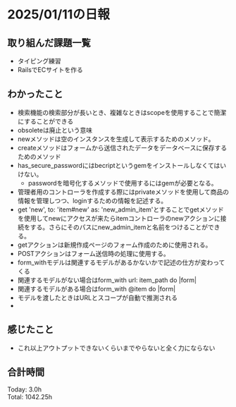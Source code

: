 # 2025/01/11の日報
## 取り組んだ課題一覧
* タイピング練習
*  RailsでECサイトを作る
## わかったこと
* 検索機能の検索部分が長いとき、複雑なときはscopeを使用することで簡潔にすることができる
* obsoleteは廃止という意味
* newメソッドは空のインスタンスを生成して表示するためのメソッド。
* createメソッドはフォームから送信されたデータをデータベースに保存するためのメソッド
* has_secure_passwordにはbecriptというgemをインストールしなくてはいけない。
  *  passwordを暗号化するメソッドで使用するにはgemが必要となる。
*  管理者用のコントローラを作成する際にはprivateメソッドを使用して商品の情報を管理しつつ、loginするための情報を記述する。
*  get 'new', to: 'item#new' as: 'new_admin_item'とすることでgetメソッドを使用してnewにアクセスが来たらitemコントローラのnewアクションに接続をする。さらにそのパスにnew_admin_itemと名前をつけることができる。
*  getアクションは新規作成ページのフォーム作成のために使用される。
*  POSTアクションはフォーム送信時の処理に使用する。
*  form_withモデルは関連するモデルがあるかないかで記述の仕方が変わってくる
  *  関連するモデルがない場合はform_with url: item_path do |form|
  *  関連するモデルがある場合はform_with @item do |form|
  *  モデルを渡したときはURLとスコープが自動で推測される
  *         
## 感じたこと
* これ以上アウトプットできないくらいまでやらないと全く力にならない
## 合計時間 
Today: 3.0h<br>
Total: 1042.25h
